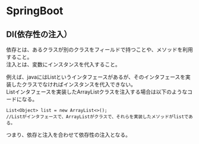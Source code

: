 # SpringBoot

## DI(依存性の注入）

依存とは、あるクラスが別のクラスをフィールドで持つことや、メソッドを利用すること。  
注入とは、変数にインスタンスを代入すること。  

例えば、javaにはListというインタフェースがあるが、そのインタフェースを実装したクラスでなければインスタンスを代入できない。  
Listインタフェースを実装したArrayListクラスを注入する場合は以下のようなコードになる。  
```
List<Object> list = new ArrayList<>();
//Listがインタフェースで、ArrayListがクラスで、それらを実装したメソッドがlistである。
```
つまり、依存と注入を合わせて依存性の注入となる。
